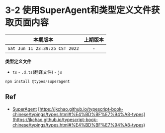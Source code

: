 # 3-2 使用SuperAgent和类型定义文件获取页面内容

|本期版本|上期版本
|:---:|:---:
`Sat Jun 11 23:39:25 CST 2022` | -

**类型定义文件**

* `ts` - `.d.ts`(翻译文件) - `js`

```js
npm install @types/superagent
```

## Ref

* [SuperAgent](https://visionmedia.github.io/superagent/)
[https://jkchao.github.io/typescript-book-chinese/typings/types.html#%E4%BD%BF%E7%94%A8-types](https://jkchao.github.io/typescript-book-chinese/typings/types.html#%E4%BD%BF%E7%94%A8-types)